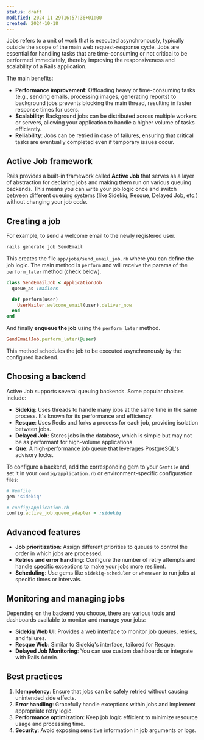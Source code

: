 ```yaml
---
status: draft
modified: 2024-11-29T16:57:36+01:00
created: 2024-10-18
---
```


Jobs refers to a unit of work that is executed asynchronously, typically outside the scope of the main web request-response cycle. Jobs are essential for handling tasks that are time-consuming or not critical to be performed immediately, thereby improving the responsiveness and scalability of a Rails application.

The main benefits:

- **Performance improvement**: Offloading heavy or time-consuming tasks (e.g., sending emails, processing images, generating reports) to background jobs prevents blocking the main thread, resulting in faster response times for users.
- **Scalability**: Background jobs can be distributed across multiple workers or servers, allowing your application to handle a higher volume of tasks efficiently.
- **Reliability**: Jobs can be retried in case of failures, ensuring that critical tasks are eventually completed even if temporary issues occur.


## Active Job framework

Rails provides a built-in framework called **Active Job** that serves as a layer of abstraction for declaring jobs and making them run on various queuing backends. This means you can write your job logic once and switch between different queuing systems (like Sidekiq, Resque, Delayed Job, etc.) without changing your job code.


## Creating a job

For example, to send a welcome email to the newly registered user.

```bash
rails generate job SendEmail
```

This creates the file `app/jobs/send_email_job.rb` where you can define the job logic. The main method is `perform` and will receive the params of the `perform_later` method (check below).

```ruby
class SendEmailJob < ApplicationJob
  queue_as :mailers

  def perform(user)
    UserMailer.welcome_email(user).deliver_now
  end
end
```

And finally **enqueue the job** using the `perform_later` method.

```ruby
SendEmailJob.perform_later(@user)
```

This method schedules the job to be executed asynchronously by the configured backend.


## Choosing a backend

Active Job supports several queuing backends. Some popular choices include:

- **Sidekiq**: Uses threads to handle many jobs at the same time in the same process. It's known for its performance and efficiency.
- **Resque**: Uses Redis and forks a process for each job, providing isolation between jobs.
- **Delayed Job**: Stores jobs in the database, which is simple but may not be as performant for high-volume applications.
- **Que**: A high-performance job queue that leverages PostgreSQL's advisory locks.

To configure a backend, add the corresponding gem to your `Gemfile` and set it in your `config/application.rb` or environment-specific configuration files:

```ruby
# Gemfile
gem 'sidekiq'

# config/application.rb
config.active_job.queue_adapter = :sidekiq
```


## Advanced features

- **Job prioritization**: Assign different priorities to queues to control the order in which jobs are processed.
- **Retries and error handling**: Configure the number of retry attempts and handle specific exceptions to make your jobs more resilient.
- **Scheduling**: Use gems like `sidekiq-scheduler` or `whenever` to run jobs at specific times or intervals.


## Monitoring and managing jobs

Depending on the backend you choose, there are various tools and dashboards available to monitor and manage your jobs:

- **Sidekiq Web UI**: Provides a web interface to monitor job queues, retries, and failures.
- **Resque Web**: Similar to Sidekiq's interface, tailored for Resque.
- **Delayed Job Monitoring**: You can use custom dashboards or integrate with Rails Admin.


## Best practices

1. **Idempotency**: Ensure that jobs can be safely retried without causing unintended side effects.
2. **Error handling**: Gracefully handle exceptions within jobs and implement appropriate retry logic.
3. **Performance optimization**: Keep job logic efficient to minimize resource usage and processing time.
4. **Security**: Avoid exposing sensitive information in job arguments or logs.